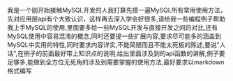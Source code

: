 我是一个刚开始接触MySQL开发的人我打算先摸一遍MySQL所有常用使用方法，先对应用层api有个大致认识，这样再去深入学会好很多,请给我一些编程例子帮助我上手MySQL的使用,里面要多给一些MySQL开发与直接开发之间的对比,还有MySQL使用中容易混淆的概念,同时还要提一些扩展内容,要求尽可能多的涵盖到MySQL中实用的特性,同时要求内容详实,不能简陋而且不能太死板的陈述,要说"人话",在例子的前面最好带上知识点的说明,给出里面涉及到的api函数的讲解,例子要足够多,能做到全方位无死角的涉及到需要掌握的使用方法,最好要求以markdown格式编写